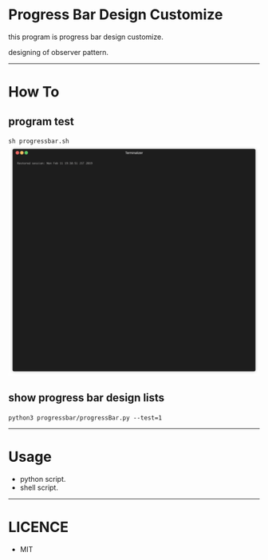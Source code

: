 # Progress Bar Design Customize
this program is progress bar design customize.

designing of observer pattern.

---

# How To
## program test
`sh progressbar.sh`
![demomovie](https://github.com/joichirou/progressbar/blob/master/doc/demo_movie.gif)

## show progress bar design lists
`python3 progressbar/progressBar.py --test=1`

---

# Usage
* python script.
* shell script.

---

# LICENCE
* MIT
